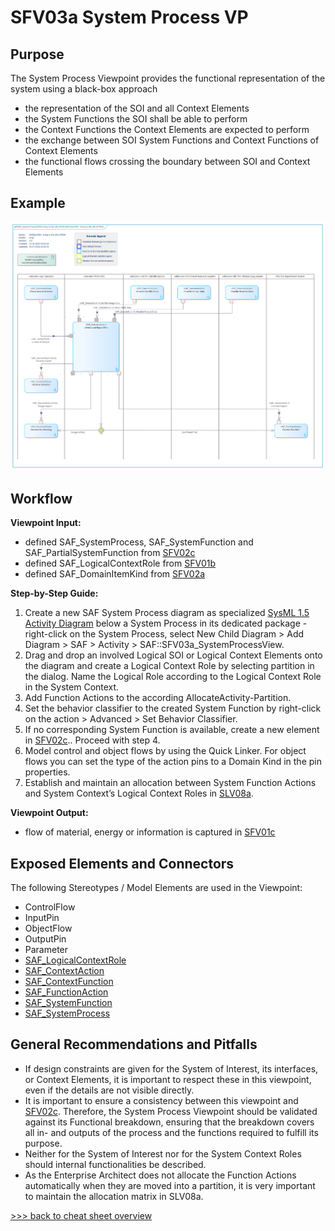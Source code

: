 # SFV03a System Process VP

## Purpose
The System Process Viewpoint provides the functional representation of the system using a black-box approach
* the representation of the SOI and all Context Elements
* the System Functions the SOI shall be able to perform
* the Context Functions the Context Elements are expected to perform
* the exchange between SOI System Functions and Context Functions of Context Elements
* the functional flows crossing the boundary between SOI and Context Elements

## Example
![SFV03a](../pics/SFV03a-example.png)

## Workflow
**Viewpoint Input:**
* defined SAF_SystemProcess, SAF_SystemFunction and SAF_PartialSystemFunction from [SFV02c](System-Functional-Breakdown-Viewpoint.md)
* defined SAF_LogicalContextRole from [SFV01b](System-Context-Definition-Viewpoint.md)
* defined SAF_DomainItemKind from [SFV02a](System-Domain-Item-Kind-Viewpoint.md)

**Step-by-Step Guide:**
1.  Create a new SAF System Process diagram as specialized [SysML 1.5 Activity Diagram](https://sparxsystems.com/enterprise_architect_user_guide/16.1/modeling_languages/sysml_activity_diagram.html) below a System Process in its dedicated package - right-click on the System Process, select New Child Diagram > Add Diagram > SAF > Activity > SAF::SFV03a_SystemProcessView.
2.	Drag and drop an involved Logical SOI or Logical Context Elements onto the diagram and create a Logical Context Role by selecting partition in the dialog. Name the Logical Role according to the Logical Context Role in the System Context.
3.	Add Function Actions to the according AllocateActivity-Partition.
4.	Set the behavior classifier to the created System Function by right-click on the action > Advanced > Set Behavior Classifier.
5.	If no corresponding System Function is available, create a new element in [SFV02c](System-Functional-Breakdown-Viewpoint.md).. Proceed with step 4.
6.	Model control and object flows by using the Quick Linker. For object flows you can set the type of the action pins to a Domain Kind in the pin properties.
7.	Establish and maintain an allocation between System Function Actions and System Context’s Logical Context Roles in [SLV08a](Logical-Functional-Mapping-Viewpoint.md).

**Viewpoint Output:**
* flow of material, energy or information is captured in [SFV01c](System-Context-Exchange-Viewpoint.md)

## Exposed Elements and Connectors
The following Stereotypes / Model Elements are used in the Viewpoint:
* ControlFlow
* InputPin
* ObjectFlow
* OutputPin
* Parameter
* [SAF_LogicalContextRole](https://github.com/GfSE/SAF-Specification/blob/TdSE2023/stereotypes.md#SAF_LogicalContextRole)
* [SAF_ContextAction](https://github.com/GfSE/SAF-Specification/blob/TdSE2023/stereotypes.md#SAF_ContextAction)
* [SAF_ContextFunction](https://github.com/GfSE/SAF-Specification/blob/TdSE2023/stereotypes.md#SAF_ContextFunction)
* [SAF_FunctionAction](https://github.com/GfSE/SAF-Specification/blob/TdSE2023/stereotypes.md#SAF_FunctionAction)
* [SAF_SystemFunction](https://github.com/GfSE/SAF-Specification/blob/TdSE2023/stereotypes.md#SAF_SystemFunction)
* [SAF_SystemProcess](https://github.com/GfSE/SAF-Specification/blob/TdSE2023/stereotypes.md#SAF_SystemProcess)

## General Recommendations and Pitfalls
* If design constraints are given for the System of Interest, its interfaces, or Context Elements, it is important to respect these in this viewpoint, even if the details are not visible directly.
* It is important to ensure a consistency between this viewpoint and [SFV02c](System-Functional-Breakdown-Viewpoint.md). Therefore, the System Process Viewpoint should be validated against its Functional breakdown, ensuring that the breakdown covers all in- and outputs of the process and the functions required to fulfill its purpose.
* Neither for the System of Interest nor for the System Context Roles should internal functionalities be described.
* As the Enterprise Architect does not allocate the Function Actions automatically when they are moved into a partition, it is very important to maintain the allocation matrix in SLV08a.

[>>> back to cheat sheet overview](../CheatSheet.md)
